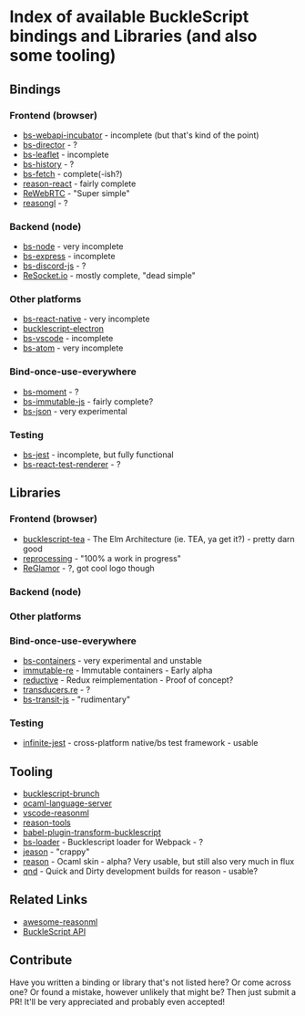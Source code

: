 # Index of available BuckleScript bindings and Libraries (and also some tooling)


## Bindings

### Frontend (browser)
- [bs-webapi-incubator](https://github.com/BuckleTypes/bs-webapi-incubator) - incomplete (but that's kind of the point)
- [bs-director](https://github.com/BuckleTypes/bs-director) - ?
- [bs-leaflet](https://github.com/BuckleTypes/bs-leaflet) - incomplete
- [bs-history](https://github.com/BuckleTypes/bs-history) - ?
- [bs-fetch](https://github.com/BuckleTypes/bs-fetch) - complete(-ish?)
- [reason-react](https://github.com/reasonml/reason-react) - fairly complete
- [ReWebRTC](https://github.com/bsansouci/ReWebRTC) - "Super simple"
- [reasongl](https://github.com/bsansouci/reasongl) - ?

### Backend (node)
- [bs-node](https://github.com/BuckleTypes/bs-node) - very incomplete
- [bs-express](https://github.com/BuckleTypes/bs-express) - incomplete
- [bs-discord-js](https://github.com/BuckleTypes/bs-discord.js) - ?
- [ReSocket.io](https://github.com/bsansouci/ReSocket.io) - mostly complete, "dead simple"

### Other platforms
- [bs-react-native](https://github.com/BuckleTypes/bs-react-native) - very incomplete
- [bucklescript-electron](https://github.com/freebroccolo/bucklescript-electron)
- [bs-vscode](https://github.com/glennsl/bs-vscode) - incomplete
- [bs-atom](https://github.com/glennsl/bs-atom) - very incomplete

### Bind-once-use-everywhere
- [bs-moment](https://github.com/BuckleTypes/bs-moment) - ?
- [bs-immutable-js](https://github.com/BuckleTypes/bs-immutablejs) - fairly complete?
- [bs-json](https://github.com/BuckleTypes/bs-json) - very experimental

### Testing
- [bs-jest](https://github.com/BuckleTypes/bs-jest) - incomplete, but fully functional
- [bs-react-test-renderer](https://github.com/BuckleTypes/bs-react-test-renderer) - ?


## Libraries

### Frontend (browser)
- [bucklescript-tea](https://github.com/OvermindDL1/bucklescript-tea) - The Elm Architecture (ie. TEA, ya get it?) - pretty darn good
- [reprocessing](https://github.com/Schmavery/reprocessing) - "100% a work in progress"
- [ReGlamor](https://github.com/kennetpostigo/ReGlamor) - ?, got cool logo though

### Backend (node)

### Other platforms

### Bind-once-use-everywhere
- [bs-containers](https://github.com/BuckleTypes/bs-containers) - very experimental and unstable
- [immutable-re](https://github.com/facebookincubator/immutable-re) - Immutable containers - Early alpha
- [reductive](https://github.com/reasonml/reductive) - Redux reimplementation - Proof of concept?
- [transducers.re](https://github.com/IwanKaramazow/transducers.re) - ?
- [bs-transit-js](https://github.com/BuckleTypes/bs-transit-js) - "rudimentary"

### Testing
- [infinite-jest](https://github.com/glennsl/infinite-jest) - cross-platform native/bs test framework - usable

## Tooling
- [bucklescript-brunch](https://github.com/OvermindDL1/bucklescript-brunch)
- [ocaml-language-server](https://github.com/freebroccolo/ocaml-language-server)
- [vscode-reasonml](https://github.com/freebroccolo/vscode-reasonml)
- [reason-tools](https://github.com/freebroccolo/reason-tools)
- [babel-plugin-transform-bucklescript](https://github.com/freebroccolo/babel-plugin-transform-bucklescript)
- [bs-loader](https://github.com/rrdelaney/bs-loader) - Bucklescript loader for Webpack - ?
- [jeason](https://github.com/chenglou/jeason) - "crappy"
- [reason](https://github.com/facebook/reason) - Ocaml skin - alpha? Very usable, but still also very much in flux
- [qnd](https://github.com/kennetpostigo/qnd) - Quick and Dirty development builds for reason - usable?

## Related Links
- [awesome-reasonml](https://github.com/vramana/awesome-reasonml)
- [BuckleScript API](https://bloomberg.github.io/bucklescript/api/index.html)


## Contribute
Have you written a binding or library that's not listed here? Or come across one? Or found a mistake, however unlikely that might be? Then just submit a PR! It'll be very appreciated and probably even accepted!
